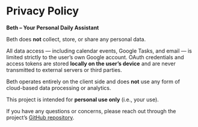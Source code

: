 # Privacy Policy

**Beth – Your Personal Daily Assistant**

Beth does **not** collect, store, or share any personal data.

All data access — including calendar events, Google Tasks, and email — is limited strictly to the user’s own Google account. OAuth credentials and access tokens are stored **locally on the user’s device** and are never transmitted to external servers or third parties.

Beth operates entirely on the client side and does **not** use any form of cloud-based data processing or analytics.

This project is intended for **personal use only** (i.e., your use).

If you have any questions or concerns, please reach out through the project’s [GitHub repository](https://github.com/yourusername/beth).
